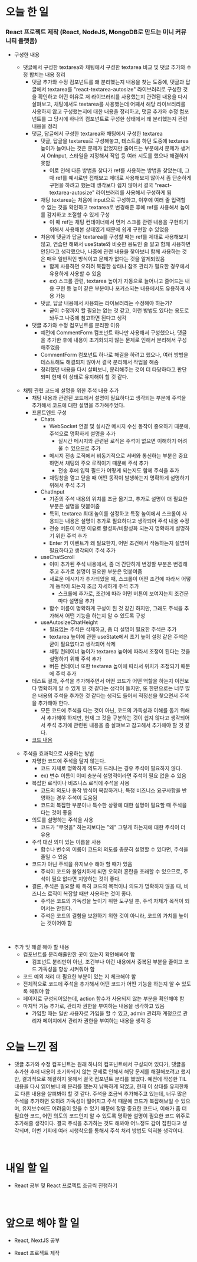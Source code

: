 # 오늘 한 일

### React 프로젝트 제작 (React, NodeJS, MongoDB로 만드는 미니 커뮤니티 플랫폼)

- 구성한 내용

  - 댓글에서 구성한 textarea와 채팅에서 구성한 textarea 비교 및 댓글 추가와 수정 합치는 내용 정리
    - 댓글 추가와 수정 컴포넌트를 왜 분리했는지 내용을 찾는 도중에, 댓글과 답글에서 textarea를 "react-textarea-autosize" 라이브러리로 구성한 것을 확인하고 어떤 이유로 저 라이브러리를 사용했는지 관련된 내용을 다시 살펴보고, 채팅에서도 textarea를 사용했는데 어째서 해당 라이브러리를 사용하지 않고 구성했는지에 대한 내용을 정리하고, 댓글 추가와 수정 컴포넌트를 그 당시에 하나의 컴포넌트로 구성한 상태에서 왜 분리했는지 관련 내용을 정리
    - 댓글, 답글에서 구성한 textarea와 채팅에서 구성한 textarea
      - 댓글, 답글을 textarea로 구성해놓고, 테스트를 하던 도중에 textarea 높이가 늘어나는 것은 문제가 없었지만 줄어드는 부분에서 문제가 생겨서 OnInput, 스타일을 지정해서 작업 등 여러 시도를 했으나 해결하지 못함
        - 이로 인해 다른 방법을 찾다가 ref를 사용하는 방법을 찾았는데, 그 때 ref를 예시로만 접해보고 제대로 사용해보지 않아서 좀 단순하게 구현을 하려고 했는데 생각보다 쉽지 않아서 결국 "react-textarea-autosize" 라이브러리를 사용해서 구성하게 됨
      - 채팅 textarea는 처음에 input으로 구성하고, 이후에 여러 줄 입력할 수 없는 것을 확인하고 textarea로 변경해준 후에 ref를 사용해서 높이를 감지하고 조절할 수 있게 구성
        - 이 때 ref는 채팅 컨테이너에서 먼저 스크롤 관련 내용을 구현하기 위해서 사용해본 상태였기 때문에 쉽게 구현할 수 있었음
      - 처음에 댓글과 답글 textarea를 구성할 때는 ref를 제대로 사용해보지 않고, 연습만 해봐서 useState와 비슷한 용도인 줄 알고 함께 사용하면 안된다고 생각했으나, 나중에 관련 내용을 찾아보니 함께 사용하는 것은 매우 일반적인 방식이고 문제가 없다는 것을 알게되었음
        - 함께 사용하면 오히려 복잡한 상태나 참조 관리가 필요한 경우에서 유용하게 사용할 수 있음
        - ex) 스크롤 관련, textarea 높이가 자동으로 늘어나고 줄어드는 내용 구현 등 높이 같은 부분이나 포커스되는 내용에서도 유용하게 사용 가능
      - 댓글, 답글 내용에서 사용되는 라이브러리는 수정해야 하는가?
        - 굳이 수정까지 할 필요는 없는 것 같고, 이런 방법도 있다는 용도로 놔두고 나중에 참고하면 된다고 생각
    - 댓글 추가와 수정 컴포넌트를 분리한 이유
      - 예전에 CommentForm 컴포넌트 하나만 사용해서 구성했으나, 댓글을 추가한 후에 내용이 초기화되지 않는 문제로 인해서 분리해서 구성해주었음
      - CommentForm 컴포넌트 하나로 해결을 하려고 했으나, 여러 방법을 테스트해도 해결되지 않아서 결국 분리해서 작업을 해줌
      - 정리했던 내용을 다시 살펴보니, 분리해주는 것이 더 타당하다고 판단되며 현재 이 상태로 유지해야 할 것 같다.

  <br />

  - 채팅 관련 코드에 설명을 위한 주석 내용 추가
    - 채팅 내용과 관련된 코드에서 설명이 필요하다고 생각되는 부분에 주석을 추가해서 코드에 대한 설명을 추가해주었다.
    - 프론트엔드 구성
      - Chats
        - WebSocket 연결 및 실시간 메시지 수신 동작이 중요하기 때문에, 주석으로 명확하게 설명을 추가
          - 실시간 메시지와 관련된 로직은 주석이 없으면 이해하기 어려울 수 있으므로 추가
        - 메시지 전송 로직에서 비동기적으로 서버와 통신하는 부분은 중요하면서 채팅의 주요 로직이기 때문에 주석 추가
          - 전송 후에 입력 필드가 어떻게 되는지도 함께 주석을 추가
        - 채팅창을 열고 닫을 때 어떤 동작이 발생하는지 명확하게 설명하기 위해서 주석 추가
      - ChatInput
        - 기존의 주석 내용의 위치를 조금 옮기고, 추가로 설명이 더 필요한 부분은 설명을 덧붙여줌
        - 특히, textarea 최대 높이를 설정하고 특정 높이에서 스크롤이 사용되는 내용은 설명이 추가로 필요하다고 생각되어 주석 내용 수정
        - 전송 버튼이 어떤 이유로 활성화/비활성화 되는지 명확하게 설명하기 위한 주석 추가
        - Enter 키 이벤트가 왜 필요한지, 어떤 조건에서 작동하는지 설명이 필요하다고 생각되어 주석 추가
      - useChatScroll
        - 이미 추가된 주석 내용에서, 좀 더 간단하게 변경할 부분은 변경해주고 추가로 설명이 필요한 부분은 덧붙여줌
        - 새로운 메시지가 추가되었을 때, 스크롤이 어떤 조건에 따라서 어떻게 동작이 되는지 조금 자세하게 주석 추가
          - 스크롤에 추가로, 조건에 따라 어떤 버튼이 보여지는지 조건문마다 설명을 추가
        - 함수 이름이 명확하게 구성이 된 것 같긴 하지만, 그래도 주석을 추가해서 어떤 기능을 하는지 알 수 있도록 구성
      - useAutosizeChatHeight
        - 필요없는 주석은 삭제하고, 좀 더 설명이 필요한 주석은 추가
        - textarea 높이에 관한 useState에서 초기 높이 설정 같은 주석은 굳이 필요없다고 생각되어 삭제
        - 채팅 컨테이너 높이가 textarea 높이에 따라서 조정이 된다는 것을 설명하기 위해 주석 추가
        - 버튼 컨테이너 또한 textarea 높이에 따라서 위치가 조정되기 때문에 주석 추가
    - 테스트 결과, 주석을 추가해주면서 어떤 코드가 어떤 역할을 하는지 이전보다 명확하게 알 수 있게 된 것 같다는 생각이 들지만, 또 한편으로는 너무 많은 내용의 주석을 추가한 것 같다는 생각도 들어서 적정선을 찾으면서 주석을 추가해야 한다.
      - 모든 코드에 주석을 다는 것이 아닌, 코드의 가독성과 이해를 돕기 위해서 추가해야 하지만, 현재 그 것을 구분하는 것이 쉽지 않다고 생각되어서 주석 추가에 관련된 내용을 좀 살펴보고 참고해서 추가해야 할 것 같다.
    - [코드 내용](https://github.com/jeongsangtae/mini-community-platform/commit/06b2406178e300b30917e2928abcec121f93b4c9)

  <br />

  - 주석을 효과적으로 사용하는 방법
    - 자명한 코드에 주석을 달지 않는다.
      - 코드 자체로 명확하게 의도가 드러나는 경우 주석이 필요하지 않다.
      - ex) 변수 이름이 이미 충분히 설명적이라면 주석이 필요 없을 수 있음
    - 복잡한 로직이나 비즈니스 로직에 주석을 사용
      - 코드의 의도나 동작 방식이 복잡하거나, 특정 비즈니스 요구사항을 반영하는 경우 주석이 도움됨
      - 코드의 복잡한 부분이나 특수한 상황에 대한 설명이 필요할 때 주석을 다는 것이 좋음
    - 의도를 설명하는 주석을 사용
      - 코드가 "무엇을" 하는지보다는 "왜" 그렇게 하는지에 대한 주석이 더 유용
    - 주석 대신 의미 있는 이름을 사용
      - 함수나 변수의 이름이 코드의 의도를 충분히 설명할 수 있다면, 주석을 줄일 수 있음
    - 코드가 아닌 주석을 유지보수 해야 할 때가 있음
      - 주석이 코드와 불일치하게 되면 오히려 혼란을 초래할 수 있으므로, 주석이 필요 없다면 지양하는 것이 좋다.
    - 결론, 주석은 필요할 때 특히 코드의 목적이나 의도가 명확하지 않을 때, 비즈니스 로직이 복잡할 때만 사용하는 것이 좋다.
      - 주석은 코드의 가독성을 높이기 위한 도구일 뿐, 주석 자체가 목적이 되어서는 안된다.
      - 주석은 코드의 결함을 보완하기 위한 것이 아니라, 코드의 가치를 높이는 것이어야 함

<br />

- 추가 및 해결 해야 할 내용
  - 컴포넌트를 분리해줄만한 곳이 있는지 확인해봐야 함
    - 컴포넌트 분리만이 아닌, 조건부나 이런 내용에서 중복된 부분을 줄이고 코드 가독성을 향상 시켜줘야 함
  - 코드 예외 처리 더 필요한 부분이 있는 지 체크해야 함
  - 전체적으로 코드에 주석을 추가해서 어떤 코드가 어떤 기능을 하는지 알 수 있도록 해줘야 함
  - 페이지로 구성되어있는데, action 함수가 사용되지 않는 부분을 확인해야 함
  - 마지막 기능 추가로, 관리자 권한을 부여하는 내용을 생각하고 있음
    - 가입할 때는 일반 사용자로 가입을 할 수 있고, admin 관리자 계정으로 관리자 페이지에서 관리자 권한을 부여하는 내용을 생각 중

# 오늘 느낀 점

- 댓글 추가와 수정 컴포넌트는 원래 하나의 컴포넌트에서 구성되어 있다가, 댓글을 추가한 후에 내용이 초기화되지 않는 문제로 인해서 해당 문제를 해결해보려고 했지만, 결과적으로 해결하지 못해서 결국 컴포넌트 분리를 했었다. 예전에 작성한 TIL 내용을 다시 읽어보니 왜 분리를 했는지 납득하게 되었고, 현재 이 상태를 유지한채로 다른 내용을 살펴봐야 할 것 같다. 주석을 조금씩 추가해주고 있는데, 너무 많은 주석을 추가하면 오히려 가독성이 떨어지고 주석 때문에 코드가 복잡해보일 수 있으며, 유지보수에도 어려움이 있을 수 있기 때문에 정말 중요한 코드나, 이해가 좀 더 필요한 코드, 어떤 의도의 코드인지 알 수 있도록 명확한 설명이 필요한 코드 위주로 추가해줄 생각이다. 결국 주석을 추가하는 것도 해봐야 어느정도 감이 잡힌다고 생각되며, 이번 기회에 여러 시행착오를 통해서 주석 처리 방법도 익혀볼 생각이다.

<br />

# 내일 할 일

- React 공부 및 React 프로젝트 조금씩 진행하기

<br />

# 앞으로 해야 할 일

- React, NextJS 공부

- React 프로젝트 제작
